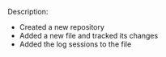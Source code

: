 Description: 
  - Created a new repository
  - Added a new file and tracked its changes
  - Added the log sessions to the file
  
